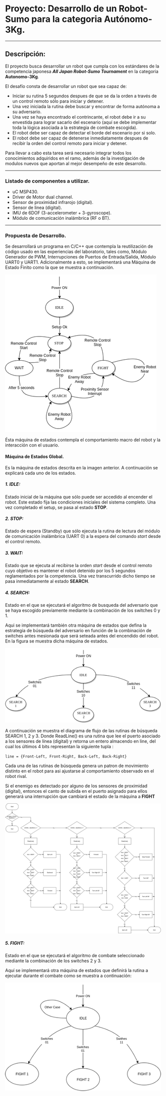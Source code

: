 # Proyecto: Desarrollo de un Robot-Sumo para la categoria Autónomo-3Kg.

----------------------------------------------------------------------------------------------------

## Descripción:

El proyecto busca desarrollar un robot que cumpla con los estándares de la competencia japonesa
***All Japan Robot-Sumo Tournament*** en la categoria **Autonomo-3Kg**.

El desafío consta de desarrollar un robot que sea capaz de:
* Iniciar su rutina 5 segundos despues de que se da la orden a través de un control remoto
sólo  para iniciar y detener.
* Una vez iniciada la rutina debe buscar y encontrar de forma autónoma a su adversario.
* Una vez se haya encontrado el contrincante, el robot debe ir a su envestida para lograr
sacarlo del escenario (aquí se debe implementar toda la lógica asociada a la estrategia de
combate escogida).
* El robot debe ser capaz de detectar el borde del escenario por si solo.
* El robot debe ser capaz de detenerse inmediatamente despues de recibir la orden del
control remoto para iniciar y detener.

Para llevar a cabo esta tarea será necesario integrar todos los conocimientos adquiridos en el ramo,
además de la investigación de modulos nuevos que aportan al mejor desempeño de este desarrollo.

----------------------------------------------------------------------------------------------------

### Listado de componentes a utilizar.
* uC MSP430.
* Driver de Motor dual channel.
* Sensor de proximidad infrarojo (digital).
* Sensor de linea (digital).
* IMU de 6DOF (3-accelerometer + 3-gyroscope).
* Módulo de comunicación inalámbrica (RF o BT).

----------------------------------------------------------------------------------------------------

### Propuesta de Desarrollo.

Se desarrollará un programa en C/C++ que contempla la reutilización de código usado en las
experiencias del laboratorio, tales como, Módulo Generador de PWM, Interrupciones de Puertos
de Entrada/Salida, Módulo UART0 y UART1. Adicionalmente a esto, se implementará una Máquina de 
Estado Finito como la que se muestra a continuación.

![maquina macro](images/Diagrama-Gral-Sumo.png "MACRO State-Machine")

Ésta máquina de estados contempla el comportamiento macro del robot y la interacción con el usuario.

#### Máquina de Estados Global.

Es la máquina de estados descrita en la imagen anterior. A continuación se explicará cada uno de los estados.

##### 1. IDLE:

Estado inicial de la máquina que sólo puede ser accedido al encender el robot. Este estado fija las condiciones
iniciales del sistema completo. Una vez completado el setup, se pasa al estado **STOP**.

##### 2. STOP:

Estado de espera (Standby) que sólo ejecuta la rutina de lectura del módulo de comunicación inalámbrica (UART 0) a la espera del
comando *start* desde el control remoto.

##### 3. WAIT:

Estado que se ejecuta al recibirse la orden *start* desde el control remoto cuyo objetivo es mantener el
robot detenido por los 5 segundos reglamentados por la competencia. Una vez transcurrido dicho tiempo se 
pasa inmediatamente al estado **SEARCH**.

##### 4. SEARCH:

Estado en el que se ejecutará el algoritmo de busqueda del adversario que se haya escogido previamente
mediante la combinación de los switches 0 y 1.

Aqui se implementará también otra máquina de estados que defina la estrategia de búsqueda del adversario
en función de la combinación de switches antes mesionada que será seteada antes del encendido del robot.
En la figura se muestra dicha máquina de estados.

![maquina search](images/maquina-de-estados-busqueda.png "SEARCH State-Machine")

A continuación se muestra el diagrama de flujo de las rutinas de búsqueda SEARCH 1, 2 y 3. Donde ReadLine()
es una rutina que lee el puerto asociado a los sensores de línea (digital) y retorna un entero almacendo en
line, del cual los últimos 4 bits representan la siguiente tupla :

`line = {Front-Left, Front-Right, Back-Left, Back-Right}`

Cada una de las rutinas de búsqueda genera un patron de movimiento distinto en el robot para asi ajustarse
al comportamiento observado en el robot rival.

Si el enemigo es detectado por alguno de los sensores de proximidad (digital), entonces el canto de subida
en el puerto asignado para ellos generará una interrupción que cambiará el estado de la máquina a **FIGHT**

![diagrama search 1](images/diagrama-de-flujo-search.png "Flowchart SEARCH 1, 2 y 3")

##### 5. FIGHT:

Estado en el que se ejecutará el algoritmo de combate seleccionado mediante la combinación de los switches
2 y 3.

Aquí se implementará otra máquina de estados que definirá la rutina a ejecutar durante el combate como se muestra a continuación:

![maquina de estados de fight](images/maquina-de-estados-fight.png "START State-Machine")
